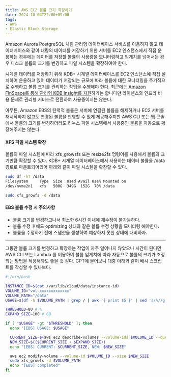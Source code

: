 ```yaml
---
title: AWS EC2 볼륨 크기 확장하기
date: 2024-10-04T22:00+09:00
tags:
- AWS
- Elastic Block Storage
---
```


Amazon Aurora PostgreSQL 처럼 관리형 데이터베이스 서비스를 이용하지 않고 데이터베이스와 같이 대량의 데이터를 저장하기 위한 서버를 EC2 인스턴스에서 직접 운용하는 경우에는 데이터를 저장할 볼륨의 사용량을 모니터링하고 임계치를 넘어서는 경우 디스크 볼륨의 크기를 변경하고 파일 시스템을 확장하여야 한다.

시계열 데이터를 저장하기 위해 KDB+ 시계열 데이터베이스를 EC2 인스턴스에 직접 설치하여 운용하고 있어 데이터가 저장되는 규모에 따라 볼륨에 대한 모니터링을 주기적으로 수행하고 볼륨 크기를 관리하는 작업을 수행해야 한다. 최근에는 [Amazon FinSpace를 통해 관리형 KDB Insight를 지원](https://aws.amazon.com/ko/finspace/features/managed-kdb-insights/)하기는 합니다만 라이센스와 인프라 비용 문제로 관리형 서비스로 전환하여 사용중이지는 않는다.

아무튼, Amazon EBS의 탄력적 볼륨은 서버에 연결된 볼륨을 해제하거나 EC2 서버를 재시작하지 않고도 변경된 볼륨을 반영할 수 있게 제공해주지만 AWS CLI 또는 웹 콘솔에서 볼륨의 크기를 변경하더라도 리눅스 파일 시스템에서 사용중인 볼륨을 자동으로 확장해주지는 않는다.

#### XFS 파일 시스템 확장

볼륨의 파일 시스템에 따라 xfs_growsfs 또는 resize2fs 명령어를 사용해서 볼륨의 크기만큼 확장할 수 있다. KDB+ 시계열 데이터베이스에서 사용하는 데이터 볼륨을 /data 경로로 마운트되어있어 아래와 같이 파일 시스템을 확장할 수 있다.

```sh Terminal
sudo df -hT /data
Filesystem     Type  Size  Used Avail Use% Mounted on
/dev/nvme2n1   xfs   500G  349G  152G  70% /data

sudo xfs_growfs -d /data
```

#### EBS 볼륨 수정 시 주의사항

- 볼륨 크기를 변경하고나서 최소한 6시간 이내에 재수정이 불가능하다.
- 볼륨 수정 후에도 optimizing 상태와 같은 볼륨 수정 상황을 모니터링 해야한다.
- 볼륨을 수정하기 전에 스냅샷을 생성하여 예상하지 못한 상태에 대비하자.

---

그동안 볼륨 크기를 변경하고 확장하는 작업이 자주 일어나지 않았으나 시간이 된다면 AWS CLI 또는 Lambda 를 이용하여 볼륨 임계치에 따라 자동으로 볼륨의 크기가 조정되는 방법을 적용해봐도 좋을 것 같다. GPT에 물어보니 대충 아래와 같이 배시 스크립트를 작성할 수 있나보다.

```sh
#!/bin/bash

INSTANCE_ID=$(cat /var/lib/cloud/data/instance-id)
VOLUME_ID="vol-xxxxxxxxxxxxx"
VOLUME_PATH="/data"
USAGE=$(df -h $VOLUME_PATH | grep / | awk '{ print $5 }' | sed 's/%//g')

THRESHOLD=80 # %
EXPAND_SIZE=100 # GB

if [ "$USAGE" -gt "$THRESHOLD" ]; then
  echo "[EBS] USAGE: $USAGE"

  CURRENT_SIZE=$(aws ec2 describe-volumes --volume-ids $VOLUME_ID --query "Volumes[0].Size")
  NEW_SIZE=$(($CURRENT_SIZE + $EXPAND_SIZE))
  echo "[EBS] CURRENT: $CURRENT_SIZE, NEW: $NEW_SIZE"

  aws ec2 modify-volume --volume-id $VOLUME_ID --size $NEW_SIZE
  sudo xfs_growfs -d $VOLUME_PATH
  echo "[EBS] completed"
fi
```

